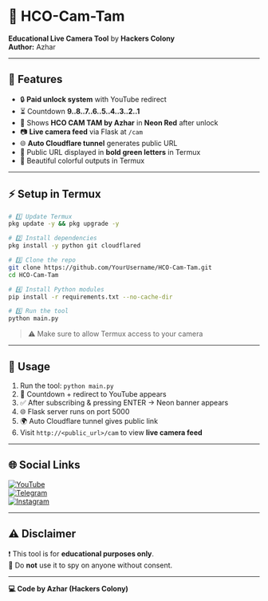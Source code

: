 # 🌟 HCO-Cam-Tam
**Educational Live Camera Tool** by **Hackers Colony**  
**Author:** Azhar  

---

## 🎯 Features

- 🔒 **Paid unlock system** with YouTube redirect  
- ⏳ Countdown **9..8..7..6..5..4..3..2..1**  
- 🎨 Shows **HCO CAM TAM by Azhar** in **Neon Red** after unlock  
- 📷 **Live camera feed** via Flask at `/cam`  
- 🌐 **Auto Cloudflare tunnel** generates public URL  
- 💚 Public URL displayed in **bold green letters** in Termux  
- 🌈 Beautiful colorful outputs in Termux  

---

## ⚡ Setup in Termux

```bash
# 1️⃣ Update Termux
pkg update -y && pkg upgrade -y

# 2️⃣ Install dependencies
pkg install -y python git cloudflared

# 3️⃣ Clone the repo
git clone https://github.com/YourUsername/HCO-Cam-Tam.git
cd HCO-Cam-Tam

# 4️⃣ Install Python modules
pip install -r requirements.txt --no-cache-dir

# 5️⃣ Run the tool
python main.py
```

> ⚠ Make sure to allow Termux access to your camera  

---

## 🚀 Usage

1. Run the tool: `python main.py`  
2. 🔁 Countdown + redirect to YouTube appears  
3. ✅ After subscribing & pressing ENTER → Neon banner appears  
4. 🌐 Flask server runs on port 5000  
5. 🌍 Auto Cloudflare tunnel gives public link  
6. Visit `http://<public_url>/cam` to view **live camera feed**  

---

## 🌐 Social Links

[![YouTube](https://img.shields.io/badge/YouTube-Hackers_Colony_Tech-red?style=for-the-badge)](https://youtube.com/@hackers_colony_tech?si=pvdCWZggTIuGb0ya)  
[![Telegram](https://img.shields.io/badge/Telegram-Hackers_Colony-blue?style=for-the-badge)](https://t.me/hackersColony)  
[![Instagram](https://img.shields.io/badge/Instagram-Hackers_Colony_Official-purple?style=for-the-badge)](https://www.instagram.com/hackers_colony_official)  

---

## ⚠ Disclaimer

❗ This tool is for **educational purposes only**.  
🚫 Do **not** use it to spy on anyone without consent.  

---

**💻 Code by Azhar (Hackers Colony)**
